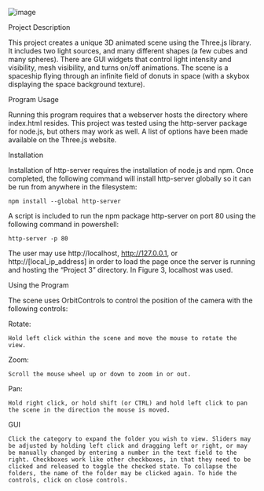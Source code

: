 ![image](https://github.com/vtestagrossa/Space-Barge-Jettisoning-Donuts/assets/25043181/dc49b94b-0f7f-40e9-acc1-8322731b79da)

Project Description

This project creates a unique 3D animated scene using the Three.js library. It includes two light sources, and many different shapes (a few cubes and many spheres). There are GUI widgets that control light intensity and visibility, mesh visibility, and turns on/off animations. The scene is a spaceship flying through an infinite field of donuts in space (with a skybox displaying the space background texture).

Program Usage

Running this program requires that a webserver hosts the directory where index.html resides. This project was tested using the http-server package for node.js, but others may work as well. A list of options have been made available on the Three.js website.

Installation

Installation of http-server requires the installation of node.js and npm. Once completed, the following command will install http-server globally so it can be run from anywhere in the filesystem:

	npm install --global http-server
 
A script is included to run the npm package http-server on port 80 using the following command in powershell:

	http-server -p 80
 
The user may use http://localhost, http://127.0.0.1, or http://[local_ip_address] in order to load the page once the server is running and hosting the “Project 3” directory. In Figure 3, localhost was used.

Using the Program

The scene uses OrbitControls to control the position of the camera with the following controls:

Rotate:

	Hold left click within the scene and move the mouse to rotate the view.
 
Zoom:

	Scroll the mouse wheel up or down to zoom in or out.
 
Pan:

	Hold right click, or hold shift (or CTRL) and hold left click to pan the scene in the direction the mouse is moved.

GUI

	Click the category to expand the folder you wish to view. Sliders may be adjusted by holding left click and dragging left or right, or may be manually changed by entering a number in the text field to the right. Checkboxes work like other checkboxes, in that they need to be clicked and released to toggle the checked state. To collapse the folders, the name of the folder may be clicked again. To hide the controls, click on close controls.
